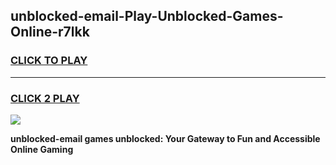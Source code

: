 
## unblocked-email-Play-Unblocked-Games-Online-r7lkk
<h3>
<a href="https://premium76.site?title=unblocked-email&ref=25A">CLICK TO PLAY</a></h3>
<hr>

<h3>
<a href="https://premium76.site?title=unblocked-email&ref=25A">CLICK 2 PLAY</a>
  
</h3>

<a href="https://premium76.site?title=unblocked-email&ref=25A"><img src="https://clearcache.store/games.png"></a>


**unblocked-email games unblocked: Your Gateway to Fun and Accessible Online Gaming**

